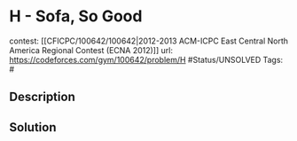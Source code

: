# H - Sofa, So Good

contest: [[CFICPC/100642/100642|2012-2013 ACM-ICPC East Central North America Regional Contest (ECNA 2012)]]
url: https://codeforces.com/gym/100642/problem/H
#Status/UNSOLVED
Tags: #

## Description

## Solution

